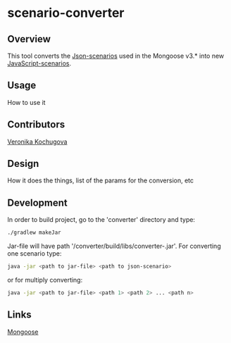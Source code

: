 # scenario-converter
## Overview
This tool converts the [Json-scenarios](https://github.com/emc-mongoose/mongoose/wiki/v3.6-Scenarios) used in the Mongoose v3.* into new [JavaScript-scenarios](https://github.com/emc-mongoose/mongoose/blob/feature-v4-doc/doc/input/scenarios.md).
## Usage
How to use it
## Contributors
[Veronika Kochugova](https://github.com/veronikaKochugova)
## Design
How it does the things, list of the params for the conversion, etc
## Development
In order to build project, go to the 'converter' directory and type:
```bash
./gradlew makeJar
```
Jar-file will have path '/converter/build/libs/converter-<version>.jar'.
For converting one scenario type:
```bash
java -jar <path to jar-file> <path to json-scenario>
```
or for multiply converting:
  ```bash
java -jar <path to jar-file> <path 1> <path 2> ... <path n>
```
## Links
[Mongoose](https://github.com/emc-mongoose/mongoose)
